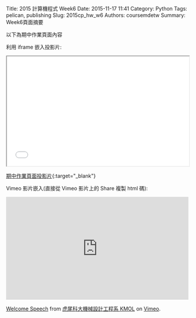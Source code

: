 Title: 2015 計算機程式 Week6
Date: 2015-11-17 11:41
Category: Python
Tags: pelican, publishing
Slug: 2015cp_hw_w6
Authors: coursemdetw
Summary: Week6頁面摘要

以下為期中作業頁面內容

利用 iframe 嵌入投影片:

<iframe src="40423152_cp_w1_p.html" width="500" height="300"></iframe>

[期中作業頁面投影片](40423152_cp_w1_p.html){:target="_blank"}





Vimeo 影片嵌入(直接從 Vimeo 影片上的 Share 複製 html 碼):

<iframe src="https://player.vimeo.com/video/137724068" width="500" height="281" frameborder="0" webkitallowfullscreen mozallowfullscreen allowfullscreen></iframe> <p><a href="https://vimeo.com/137724068">Welcome Speech</a> from <a href="https://vimeo.com/user24079973">虎尾科大機械設計工程系 KMOL</a> on <a href="https://vimeo.com">Vimeo</a>.</p>
